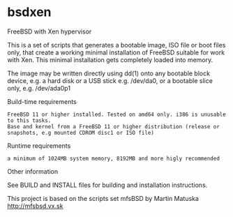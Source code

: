 # bsdxen
FreeBSD with Xen hypervisor

This is a set of scripts that generates a bootable image, ISO file or boot files only, that create a working minimal installation of FreeBSD suitable for work with Xen. This minimal installation gets completely loaded into memory.

The image may be written directly using dd(1) onto any bootable block device, e.g. a hard disk or a USB stick e.g. /dev/da0, or a bootable slice only, e.g. /dev/ada0p1

Build-time requirements

    FreeBSD 11 or higher installed. Tested on amd64 only. i386 is unusable to this tasks.
    Base and kernel from a FreeBSD 11 or higher distribution (release or snapshots, e.g mounted CDROM disc1 or ISO file)

Runtime requirements

    a minimum of 1024MB system memory, 8192MB and more higly recommended

Other information

See BUILD and INSTALL files for building and installation instructions.

This project is based on the scripts set mfsBSD by Martin Matuska http://mfsbsd.vx.sk
